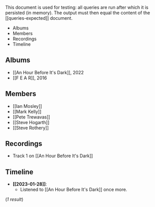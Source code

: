 This document is used for testing: all queries are run after which it is persisted (in memory). The output must then equal the content of the [[queries-expected]] document.

<!--query:toc-->
- Albums
- Members
- Recordings
- Timeline
<!--/query (7f8d4338)-->

## Albums

<!--query:albums
artist: Marillion
-->
- [[An Hour Before It's Dark]], 2022
- [[F E A R]], 2016
<!--/query (c2d8ec79)-->

## Members

<!--query:members
artist: Marillion
-->
- [[Ian Mosley]]
- [[Mark Kelly]]
- [[Pete Trewavas]]
- [[Steve Hogarth]]
- [[Steve Rothery]]
<!--/query (47fac52c)-->

## Recordings

<!--query:recordings
song: Be Hard On Yourself
-->
- Track 1 on [[An Hour Before It's Dark]]
<!--/query (6cfa6836)-->

## Timeline

<!--query:timeline
document: "An Hour Before It's Dark"
-->
- **[[2023-01-28]]**:
    - Listened to [[An Hour Before It's Dark]] once more.

(*1 result*)
<!--/query (ab896847)-->
